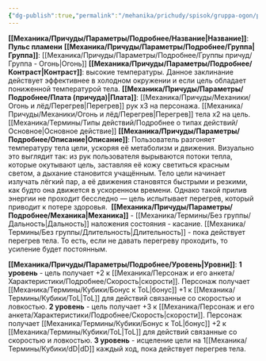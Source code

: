 ```yaml
---
{"dg-publish":true,"permalink":"/mehanika/prichudy/spisok/gruppa-ogon/puls-plameni/"}
---
```


**[[Механика/Причуды/Параметры/Подробнее/Название\|Название]]**: **Пульс пламени**
**[[Механика/Причуды/Параметры/Подробнее/Группа\|Группа]]**: [[Механика/Причуды/Параметры/Подробнее/Группы причуд/Группа - Огонь\|Огонь]] 
**[[Механика/Причуды/Параметры/Подробнее/Контраст\|Контраст]]**: высокие температуры. Данное заклинание действует эффективнее в холодном окружении и если цель обладает пониженной температурой тела. 
**[[Механика/Причуды/Параметры/Подробнее/Плата (причуда)\|Плата]]**: [[Механика/Причуды/Механики/Огонь и лёд/Перегрев\|Перегрев]] рук х3 на персонажа. [[Механика/Причуды/Механики/Огонь и лёд/Перегрев\|Перегрев]] тела х2 на цель. [[Механика/Термины/Типы действий/Подробнее о типах действий/Основное\|Основное действие]] 
**[[Механика/Причуды/Параметры/Подробнее/Описание\|Описание]]**: Пользователь разгоняет температуру тела цели, ускоряя её метаболизм и движения. Визуально это выглядит так: из рук пользователя вырываются потоки тепла, которые окутывают цель, заставляя её кожу светиться красным светом, а дыхание становится учащённым. Тело цели начинает излучать лёгкий пар, а её движения становятся быстрыми и резкими, как будто она движется в ускоренном времени. Однако такой прилив энергии не проходит бесследно — цель испытывает перегрев, который приводит к потере здоровья. 
**[[Механика/Причуды/Параметры/Подробнее/Механика\|Механика]]** - [[Механика/Термины/Без группы/Дальность\|Дальность]] наложения состояния - касание. [[Механика/Термины/Без группы/Длительность\|Длительность]] - пока действует перегрев тела. То есть, если не давать перегреву проходить, то усиление будет постоянным. 

**[[Механика/Причуды/Параметры/Подробнее/Уровень\|Уровни]]**:
**1 уровень** - цель получает +2 к [[Механика/Персонаж и его анкета/Характеристики/Подробнее/Скорость\|скорости]]. Персонаж получает [[Механика/Термины/Кубики/Бонус к ToL\|бонус]] +1 к [[Механика/Термины/Кубики/ToL\|ToL]] для действий связанные со скоростью и ловкостью.
**2 уровень** - цель получает +3 к [[Механика/Персонаж и его анкета/Характеристики/Подробнее/Скорость\|скорости]]. Персонаж получает [[Механика/Термины/Кубики/Бонус к ToL\|бонус]] +2 к [[Механика/Термины/Кубики/ToL\|ToL]] для действий связанные со скоростью и ловкостью.
**3 уровень** - исцеление цели на 1[[Механика/Термины/Кубики/dD\|dD]] каждый ход, пока действует перегрев тела.